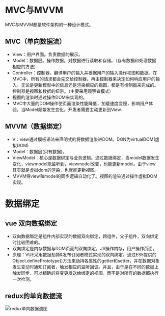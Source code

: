 # MVC与MVVM

MVC与MVVM都是软件架构的一种设计模式。

## MVC（单向数据流）

- View：用户界面。负责数据的展示。
- Model：数据层。操作数据，对数据进行读取和存储。（存有数据和处理数据相应的方法）
- Controller：控制器。翻译用户的输入并根据用户的输入操作视图和数据。在MVC中，所有的请求都会先交给控制器，再由控制器来决定如何响应用户的输入，无论是更新模型中的信息还是渲染相应的视图，都是有控制器来完成的。控制器是视图和数据的纽带。（主要采用观察者模式）
- 视图的渲染时通过操作DOM来实现的。
- MVC中大量的DOM操作使页面渲染性能降低，加载速度变慢，影响用户体验。当Model频繁发生变化，开发者需要主动更新到View.


## MVVM（数据绑定）

- V：view通过模板语法来声明式的将数据渲染进DOM。DON为virtualDOM(虚拟DOM)
- Model：数据层(只有数据)。
- ViewModel：核心是数据绑定与业务逻辑。通过数据绑定，当model数据发生变化，viewmodel能监听到，viewmodel改变，也能更新model。由于view其实就是虚拟dom的渲染，也就能更新视图。
- MVVM将view和model的同步逻辑自动化了。视图的渲染通过操作虚拟DOM实现。


# 数据绑定 

## vue 双向数据绑定

- 双向数据绑定是组件内部实现的数据双向绑定，跨组件，父子组件，双向绑定时比较困难的。
- 双向绑定是内存数据与DOM页面的双向绑定，JS操作内存，用户操作页面。
- 原理：VUE采用数据劫持&发布订阅者模式实现的双向绑定。通过ES5提供的Object.definePrototype()方法来劫持各属性的getter和setter，并在数据对象发生变动时通知订阅者，触发相应的监听回调。并且，由于是在不同的数据上触发同步，可以精确的将变更发送给绑定的视图，而不是对所有的数据都执行一次检测。

## redux的单向数据流

![redux单向数据流图]()

